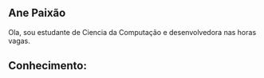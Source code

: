 ## Ane Paixão 
Ola, sou estudante de Ciencia da Computação e desenvolvedora nas horas vagas.




## Conhecimento:
